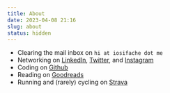 ```yaml
---
title: About
date: 2023-04-08 21:16
slug: about
status: hidden
---
```


- Clearing the mail inbox on `hi at iosifache dot me`
- Networking on [LinkedIn](https://www.linkedin.com/in/iosifache), [Twitter](https://twitter.com/iosifache), and [Instagram](https://instagram.com/iosifache)
- Coding on [Github](https://github.com/iosifache)
- Reading on [Goodreads](https://www.goodreads.com/iosifache)
- Running and (rarely) cycling on [Strava](https://www.strava.com/athletes/21752167)

